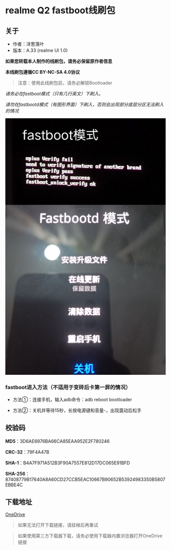 # realme Q2 fastboot线刷包
## 关于
- 作者：洋葱落叶
- 版本：A.33 (realme UI 1.0)

**如果您转载本人制作的线刷包，请务必保留原作者信息**

**本线刷包遵循CC BY-NC-SA 4.0协议**

> 注意：使用此线刷包前，请务必解锁Bootloader

*请务必在fastboot模式（只有几行英文）下刷入。*

*请勿在fastbootd模式（有图形界面）下刷入，否则会出现部分底层分区无法刷入的情况*

![fastboot](fastboot.png)

### fastboot进入方法（不适用于变砖后卡第一屏的情况）
- 方法①：连接手机，输入adb命令：adb reboot bootloader

- 方法②：关机并等待15秒，长按电源键和音量-，出现震动后松手

## 校验码

**MD5**：3D6AE6976BA66CA85EAA952E2F780246

**CRC-32**：79F4A47B

**SHA-1**：B4A7F971A512B3F90A7557E812D17DC065E91BFD

**SHA-256**：87408779B17640A8A60CD27CCB5EAC10667B90652B53924983350B5807EBBE4C

## 下载地址
[OneDrive](https://dljz-my.sharepoint.com/:f:/g/personal/ycly_nii_ink/EsKg7412dwBBkJFlSLUF1l4BCIGefRBBsGZfy40vmLEOnA?e=YWh3s1)

> 如果无法打开下载链接，请挂梯后再重试

> 如果使用第三方下载器下载，请务必使用下载器内置浏览器打开OneDrive链接
